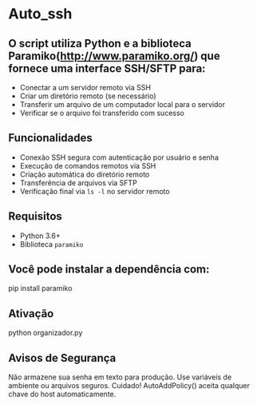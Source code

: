 # Auto_ssh 

## O script utiliza Python e a biblioteca Paramiko(http://www.paramiko.org/) que fornece uma interface SSH/SFTP para:

- Conectar a um servidor remoto via SSH
- Criar um diretório remoto (se necessário)
- Transferir um arquivo de um computador local para o servidor
- Verificar se o arquivo foi transferido com sucesso

## Funcionalidades

- Conexão SSH segura com autenticação por usuário e senha
- Execução de comandos remotos via SSH
- Criação automática do diretório remoto
- Transferência de arquivos via SFTP
- Verificação final via `ls -l` no servidor remoto

## Requisitos 

- Python 3.6+
- Biblioteca `paramiko`

## Você pode instalar a dependência com:

pip install paramiko

## Ativação

python organizador.py


## Avisos de Segurança

Não armazene sua senha em texto para produção. Use variáveis de ambiente ou arquivos seguros.
Cuidado! AutoAddPolicy() aceita qualquer chave do host automaticamente.

